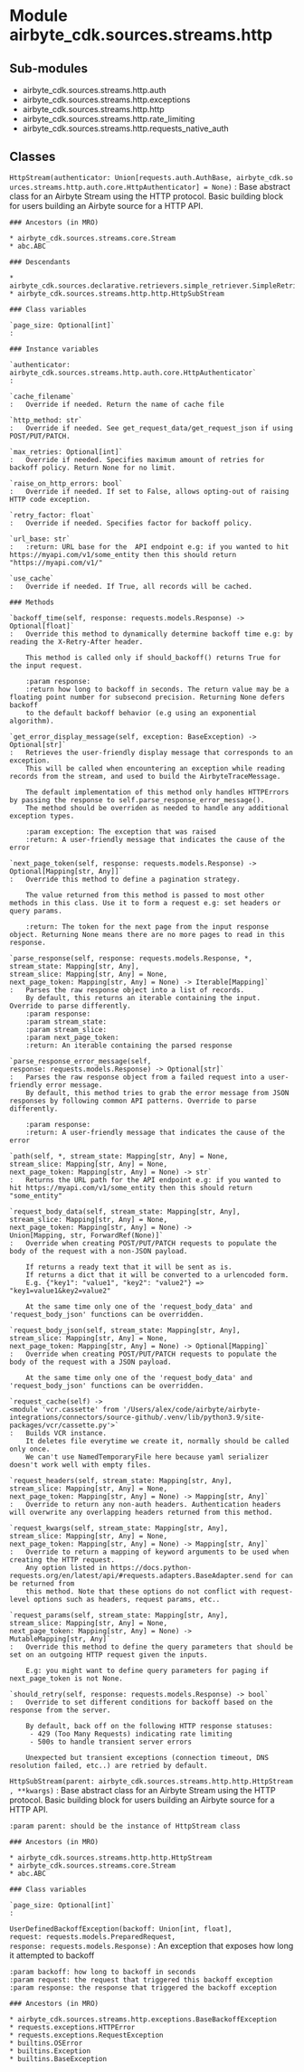 Module airbyte_cdk.sources.streams.http
=======================================

Sub-modules
-----------
* airbyte_cdk.sources.streams.http.auth
* airbyte_cdk.sources.streams.http.exceptions
* airbyte_cdk.sources.streams.http.http
* airbyte_cdk.sources.streams.http.rate_limiting
* airbyte_cdk.sources.streams.http.requests_native_auth

Classes
-------

`HttpStream(authenticator: Union[requests.auth.AuthBase, airbyte_cdk.sources.streams.http.auth.core.HttpAuthenticator] = None)`
:   Base abstract class for an Airbyte Stream using the HTTP protocol. Basic building block for users building an Airbyte source for a HTTP API.

    ### Ancestors (in MRO)

    * airbyte_cdk.sources.streams.core.Stream
    * abc.ABC

    ### Descendants

    * airbyte_cdk.sources.declarative.retrievers.simple_retriever.SimpleRetriever
    * airbyte_cdk.sources.streams.http.http.HttpSubStream

    ### Class variables

    `page_size: Optional[int]`
    :

    ### Instance variables

    `authenticator: airbyte_cdk.sources.streams.http.auth.core.HttpAuthenticator`
    :

    `cache_filename`
    :   Override if needed. Return the name of cache file

    `http_method: str`
    :   Override if needed. See get_request_data/get_request_json if using POST/PUT/PATCH.

    `max_retries: Optional[int]`
    :   Override if needed. Specifies maximum amount of retries for backoff policy. Return None for no limit.

    `raise_on_http_errors: bool`
    :   Override if needed. If set to False, allows opting-out of raising HTTP code exception.

    `retry_factor: float`
    :   Override if needed. Specifies factor for backoff policy.

    `url_base: str`
    :   :return: URL base for the  API endpoint e.g: if you wanted to hit https://myapi.com/v1/some_entity then this should return "https://myapi.com/v1/"

    `use_cache`
    :   Override if needed. If True, all records will be cached.

    ### Methods

    `backoff_time(self, response: requests.models.Response) ‑> Optional[float]`
    :   Override this method to dynamically determine backoff time e.g: by reading the X-Retry-After header.
        
        This method is called only if should_backoff() returns True for the input request.
        
        :param response:
        :return how long to backoff in seconds. The return value may be a floating point number for subsecond precision. Returning None defers backoff
        to the default backoff behavior (e.g using an exponential algorithm).

    `get_error_display_message(self, exception: BaseException) ‑> Optional[str]`
    :   Retrieves the user-friendly display message that corresponds to an exception.
        This will be called when encountering an exception while reading records from the stream, and used to build the AirbyteTraceMessage.
        
        The default implementation of this method only handles HTTPErrors by passing the response to self.parse_response_error_message().
        The method should be overriden as needed to handle any additional exception types.
        
        :param exception: The exception that was raised
        :return: A user-friendly message that indicates the cause of the error

    `next_page_token(self, response: requests.models.Response) ‑> Optional[Mapping[str, Any]]`
    :   Override this method to define a pagination strategy.
        
        The value returned from this method is passed to most other methods in this class. Use it to form a request e.g: set headers or query params.
        
        :return: The token for the next page from the input response object. Returning None means there are no more pages to read in this response.

    `parse_response(self, response: requests.models.Response, *, stream_state: Mapping[str, Any], stream_slice: Mapping[str, Any] = None, next_page_token: Mapping[str, Any] = None) ‑> Iterable[Mapping]`
    :   Parses the raw response object into a list of records.
        By default, this returns an iterable containing the input. Override to parse differently.
        :param response:
        :param stream_state:
        :param stream_slice:
        :param next_page_token:
        :return: An iterable containing the parsed response

    `parse_response_error_message(self, response: requests.models.Response) ‑> Optional[str]`
    :   Parses the raw response object from a failed request into a user-friendly error message.
        By default, this method tries to grab the error message from JSON responses by following common API patterns. Override to parse differently.
        
        :param response:
        :return: A user-friendly message that indicates the cause of the error

    `path(self, *, stream_state: Mapping[str, Any] = None, stream_slice: Mapping[str, Any] = None, next_page_token: Mapping[str, Any] = None) ‑> str`
    :   Returns the URL path for the API endpoint e.g: if you wanted to hit https://myapi.com/v1/some_entity then this should return "some_entity"

    `request_body_data(self, stream_state: Mapping[str, Any], stream_slice: Mapping[str, Any] = None, next_page_token: Mapping[str, Any] = None) ‑> Union[Mapping, str, ForwardRef(None)]`
    :   Override when creating POST/PUT/PATCH requests to populate the body of the request with a non-JSON payload.
        
        If returns a ready text that it will be sent as is.
        If returns a dict that it will be converted to a urlencoded form.
        E.g. {"key1": "value1", "key2": "value2"} => "key1=value1&key2=value2"
        
        At the same time only one of the 'request_body_data' and 'request_body_json' functions can be overridden.

    `request_body_json(self, stream_state: Mapping[str, Any], stream_slice: Mapping[str, Any] = None, next_page_token: Mapping[str, Any] = None) ‑> Optional[Mapping]`
    :   Override when creating POST/PUT/PATCH requests to populate the body of the request with a JSON payload.
        
        At the same time only one of the 'request_body_data' and 'request_body_json' functions can be overridden.

    `request_cache(self) ‑> <module 'vcr.cassette' from '/Users/alex/code/airbyte/airbyte-integrations/connectors/source-github/.venv/lib/python3.9/site-packages/vcr/cassette.py'>`
    :   Builds VCR instance.
        It deletes file everytime we create it, normally should be called only once.
        We can't use NamedTemporaryFile here because yaml serializer doesn't work well with empty files.

    `request_headers(self, stream_state: Mapping[str, Any], stream_slice: Mapping[str, Any] = None, next_page_token: Mapping[str, Any] = None) ‑> Mapping[str, Any]`
    :   Override to return any non-auth headers. Authentication headers will overwrite any overlapping headers returned from this method.

    `request_kwargs(self, stream_state: Mapping[str, Any], stream_slice: Mapping[str, Any] = None, next_page_token: Mapping[str, Any] = None) ‑> Mapping[str, Any]`
    :   Override to return a mapping of keyword arguments to be used when creating the HTTP request.
        Any option listed in https://docs.python-requests.org/en/latest/api/#requests.adapters.BaseAdapter.send for can be returned from
        this method. Note that these options do not conflict with request-level options such as headers, request params, etc..

    `request_params(self, stream_state: Mapping[str, Any], stream_slice: Mapping[str, Any] = None, next_page_token: Mapping[str, Any] = None) ‑> MutableMapping[str, Any]`
    :   Override this method to define the query parameters that should be set on an outgoing HTTP request given the inputs.
        
        E.g: you might want to define query parameters for paging if next_page_token is not None.

    `should_retry(self, response: requests.models.Response) ‑> bool`
    :   Override to set different conditions for backoff based on the response from the server.
        
        By default, back off on the following HTTP response statuses:
         - 429 (Too Many Requests) indicating rate limiting
         - 500s to handle transient server errors
        
        Unexpected but transient exceptions (connection timeout, DNS resolution failed, etc..) are retried by default.

`HttpSubStream(parent: airbyte_cdk.sources.streams.http.http.HttpStream, **kwargs)`
:   Base abstract class for an Airbyte Stream using the HTTP protocol. Basic building block for users building an Airbyte source for a HTTP API.
    
    :param parent: should be the instance of HttpStream class

    ### Ancestors (in MRO)

    * airbyte_cdk.sources.streams.http.http.HttpStream
    * airbyte_cdk.sources.streams.core.Stream
    * abc.ABC

    ### Class variables

    `page_size: Optional[int]`
    :

`UserDefinedBackoffException(backoff: Union[int, float], request: requests.models.PreparedRequest, response: requests.models.Response)`
:   An exception that exposes how long it attempted to backoff
    
    :param backoff: how long to backoff in seconds
    :param request: the request that triggered this backoff exception
    :param response: the response that triggered the backoff exception

    ### Ancestors (in MRO)

    * airbyte_cdk.sources.streams.http.exceptions.BaseBackoffException
    * requests.exceptions.HTTPError
    * requests.exceptions.RequestException
    * builtins.OSError
    * builtins.Exception
    * builtins.BaseException